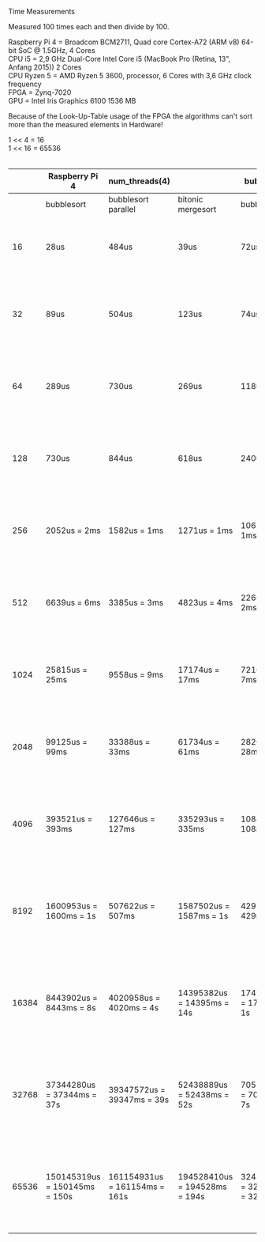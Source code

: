 Time Measurements <br>

Measured 100 times each and then divide by 100. <br>

Raspberry Pi 4 = Broadcom BCM2711, Quad core Cortex-A72 (ARM v8) 64-bit SoC @ 1.5GHz, 4 Cores <br>
CPU i5 = 2,9 GHz Dual-Core Intel Core i5 (MacBook Pro (Retina, 13", Anfang 2015)) 2 Cores <br>
CPU Ryzen 5 = AMD Ryzen 5 3600, processor, 6 Cores with 3,6 GHz clock frequency <br>
FPGA = Zynq-7020 <br>
GPU = Intel Iris Graphics 6100 1536 MB <br>

Because of the Look-Up-Table usage of the FPGA the algorithms can't sort more than the measured elements in Hardware! <br>

1 << 4  = 16 <br>
1 << 16 = 65536 <br>
<br>

|       | Raspberry Pi 4                | num_threads(4)                |                               | bubblesort                 | num_threads(2)             |                            | CPU Ryzen 5                | num_threads(6)          |                            | FPGA             |                   | GPU                                                                       |
|-------|-------------------------------|-------------------------------|-------------------------------|----------------------------|----------------------------|----------------------------|----------------------------|-------------------------|----------------------------|------------------|-------------------|---------------------------------------------------------------------------|
|       | bubblesort                    | bubblesort parallel           | bitonic mergesort             | bubble sort                | bubblesort parallel        | bitonic mergesort          | bubblesort                 | bubblesort parallel     | bitonic mergesort          | bubblesort       | bitonic mergesort | bubblesort                                                                |
| 16    | 28us                          | 484us                         | 39us                          | 72us                       | 624us                      | 54us                       | 17us                       | 372us                   | 16us                       | 3187ns =3,187us  | 4644ns =4,644us   | OpenCL execution time: 0.2451 ms Whole Calc 7718µs = 7ms                  |
| 32    | 89us                          | 504us                         | 123us                         | 74us                       | 1284us = 1ms               | 60us                       | 28us                       | 754us                   | 26us                       | 3843ns = 3,843us | 4658ns =4,658us   | OpenCL execution time: 0.5128 ms Whole Calc 10487µs = 10ms                |
| 64    | 289us                         | 730us                         | 269us                         | 118us                      | 2325us = 2ms               | 100us                      | 40us                       | 1443us = 1ms            | 39us                       | -                |                   | OpenCL execution time: 1.0187 ms Whole Calc 17290µs = 17ms                |
| 128   | 730us                         | 844us                         | 618us                         | 240us                      | 4429us = 4ms               | 160us                      | 88us                       | 2805us = 2ms            | 92us                       | -                |                   | OpenCL execution time: 2.0943 ms Whole Calc 36368µs = 36ms                |
| 256   | 2052us = 2ms                  | 1582us = 1ms                  | 1271us = 1ms                  | 1067us = 1ms               | 9375us = 9ms               | 368us                      | 281us                      | 5703us = 5ms            | 247us                      | -                | -                 | OpenCL execution time: 4.0221 ms Whole Calc 66539µs = 66ms                |
| 512   | 6639us = 6ms                  | 3385us = 3ms                  | 4823us = 4ms                  | 2266us = 2ms               | 17465us = 17ms             | 1778us = 1ms               | 1015us = 1ms               | 11649us = 11ms          | 818us                      | -                | -                 | OpenCL execution time: 8.1586 ms Whole Calc 126283µs = 126ms              |
| 1024  | 25815us = 25ms                | 9558us = 9ms                  | 17174us = 17ms                | 7210us = 7ms               | 42983us = 42ms             | 6076us = 6ms               | 3916us = 3ms               | 23642us = 23ms          | 2912us = 2ms               | -                | -                 | OpenCL execution time: 15.8241 ms Whole Calc 250888µs = 250ms             |
| 2048  | 99125us = 99ms                | 33388us = 33ms                | 61734us = 61ms                | 28207us = 28ms             | 92729us = 92ms             | 24710us = 24ms             | 15344us = 15ms             | 48513us = 48ms          | 10720us = 10ms             | -                | -                 | OpenCL execution time: 32.5062 ms Whole Calc 499768µs = 499ms             |
| 4096  | 393521us = 393ms              | 127646us = 127ms              | 335293us = 335ms              | 108477us = 108ms           | 295716us = 295ms           | 114561us = 114ms           | 65219us = 65ms             | 101845us = 101ms        | 41432us = 41ms             | -                | -                 | OpenCL execution time: 66.3929 ms Whole Calc 1011611µs = 1011ms = 1s      |
| 8192  | 1600953us = 1600ms = 1s       | 507622us = 507ms              | 1587502us = 1587ms = 1s       | 429105us = 429ms           | 591468us = 591ms           | 457957us = 457m            | 309035us = 309ms           | 238377us = 238ms        | 274802us = 274ms           | -                | -                 | OpenCL execution time: 141.6652 ms Whole Calc 2105625µs = 2105ms = 2s     |
| 16384 | 8443902us = 8443ms = 8s       | 4020958us = 4020ms = 4s       | 14395382us = 14395ms = 14s    | 1749546us = 1749ms = 1s    | 1539134us = 1539ms = 1s    | 1886338us = 1886ms = 1s    | 1286446us = 1286ms = 1s    | 628084us = 628ms        | 1496998us = 1496ms = 1s    | -                | -                 | OpenCL execution time: 297.9275 ms Whole Calc 2782859µs = 2782ms = 2s     |
| 32768 | 37344280us = 37344ms = 37s    | 39347572us = 39347ms = 39s    | 52438889us = 52438ms = 52s    | 7055420us = 7055ms = 7s    | 4971618us = 4971ms = 4s    | 9159550us = 9159ms = 9s    | 5252279us = 5252ms = 5s    | 1821525us = 1821ms = 1s | 5058049us = 5058ms = 5s    | -                | -                 | OpenCL execution time: 734.0964 ms Whole Calc 5338790µs = 5338ms = 5s     |
| 65536 | 150145319us = 150145ms = 150s | 161154931us = 161154ms = 161s | 194528410us = 194528ms = 194s | 32416705us = 32416ms = 32s | 22319961us = 22319ms = 22s | 42702610us = 42702ms = 42s | 20765194us = 20765ms = 20s | 6374055us = 6374ms = 6s | 19688556us = 19688ms = 19s | -                | -                 | OpenCL execution time: 2069.0165 ms Whole Calc 11283997µs = 11283ms = 11s |
